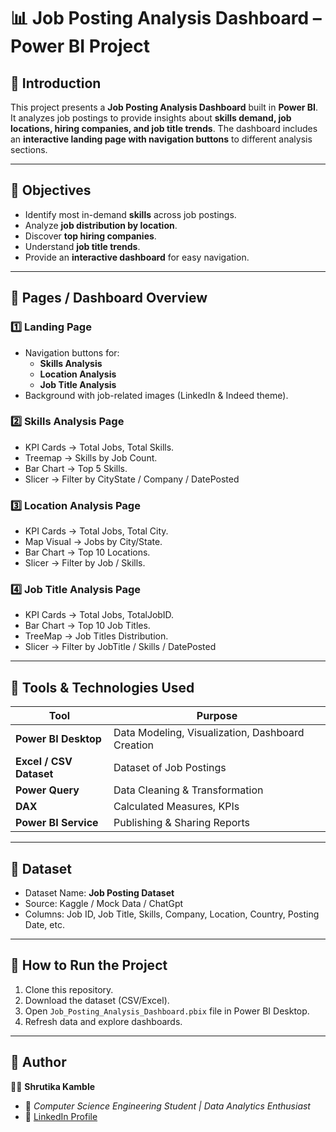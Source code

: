 # 📊 Job Posting Analysis Dashboard – Power BI Project  

## 🔹 Introduction  
This project presents a **Job Posting Analysis Dashboard** built in **Power BI**.  
It analyzes job postings to provide insights about **skills demand, job locations, hiring companies, and job title trends**. The dashboard includes an **interactive landing page with navigation buttons** to different analysis sections.  

---
## 🔹 Objectives  
- Identify most in-demand **skills** across job postings.  
- Analyze **job distribution by location**.  
- Discover **top hiring companies**.  
- Understand **job title trends**.  
- Provide an **interactive dashboard** for easy navigation.  
---
## 🔹 Pages / Dashboard Overview  

### 1️⃣ Landing Page  
- Navigation buttons for:  
  - **Skills Analysis** 
  - **Location Analysis**   
  - **Job Title Analysis**  
- Background with job-related images (LinkedIn & Indeed theme).  

### 2️⃣ Skills Analysis Page  
- KPI Cards → Total Jobs, Total Skills.  
- Treemap → Skills by Job Count.  
- Bar Chart → Top 5 Skills.  
- Slicer → Filter by CityState / Company / DatePosted 

### 3️⃣ Location Analysis Page  
- KPI Cards → Total Jobs, Total City.  
- Map Visual → Jobs by City/State.  
- Bar Chart → Top 10 Locations.  
- Slicer → Filter by Job / Skills.  

### 4️⃣ Job Title Analysis Page  
- KPI Cards → Total Jobs, TotalJobID.  
- Bar Chart → Top 10 Job Titles.  
- TreeMap → Job Titles Distribution.  
- Slicer → Filter by JobTitle / Skills / DatePosted 

---

## 🔹 Tools & Technologies Used  
| Tool | Purpose |  
|------|----------|  
| **Power BI Desktop** | Data Modeling, Visualization, Dashboard Creation |  
| **Excel / CSV Dataset** | Dataset of Job Postings |  
| **Power Query** | Data Cleaning & Transformation |  
| **DAX** | Calculated Measures, KPIs |  
| **Power BI Service** | Publishing & Sharing Reports |  

---

## 🔹 Dataset  
- Dataset Name: **Job Posting Dataset**  
- Source: Kaggle / Mock Data / ChatGpt
- Columns: Job ID, Job Title, Skills, Company, Location, Country, Posting Date, etc.  

---
## 🔹 How to Run the Project  
1. Clone this repository.  
2. Download the dataset (CSV/Excel).  
3. Open `Job_Posting_Analysis_Dashboard.pbix` file in Power BI Desktop.  
4. Refresh data and explore dashboards.  

---
## 🔹 Author  
👩‍💻 **Shrutika Kamble**  
- 📌 *Computer Science Engineering Student | Data Analytics Enthusiast*  
- 🔗 [LinkedIn Profile](https://www.linkedin.com/in/shrutika-kamble-9522221ab)  
